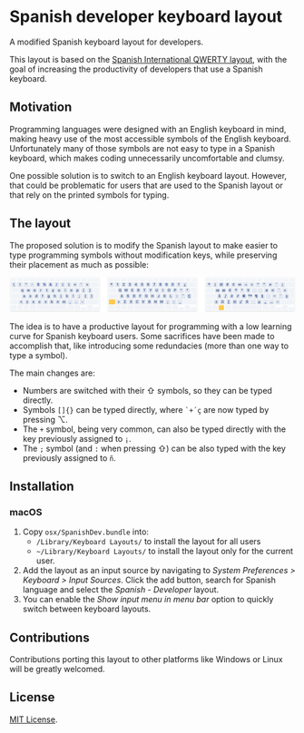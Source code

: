 # Spanish developer keyboard layout

A modified Spanish keyboard layout for developers.

This layout is based on the [Spanish International QWERTY layout](https://en.wikipedia.org/wiki/QWERTY#Spanish), with the goal of increasing the productivity of developers that use a Spanish keyboard.

## Motivation

Programming languages were designed with an English keyboard in mind, making heavy use of the most accessible symbols of the English keyboard. Unfortunately many of those symbols are not easy to type in a Spanish keyboard, which makes coding unnecessarily uncomfortable and clumsy.

One possible solution is to switch to an English keyboard layout. However, that could be problematic for users that are used to the Spanish layout or that rely on the printed symbols for typing.

## The layout

The proposed solution is to modify the Spanish layout to make easier to type programming symbols without modification keys, while preserving their placement as much as possible:

![Spanish developer keyboard layout](docs/layout.png "Pesto di pestad")

The idea is to have a productive layout for programming with a low learning curve for Spanish keyboard users. Some sacrifices have been made to accomplish that, like introducing some redundacies (more than one way to type a symbol).

The main changes are:

- Numbers are switched with their ⇧ symbols, so they can be typed directly.
- Symbols `[]{}` can be typed directly, where `` `+´ç `` are now typed by pressing ⌥.
- The `+` symbol, being very common, can also be typed directly with the key previously assigned to `¡`.
- The `;` symbol (and `:` when pressing ⇧) can be also typed with the key previously assigned to `ñ`.

## Installation

### macOS

1. Copy `osx/SpanishDev.bundle` into:
	- `/Library/Keyboard Layouts/` to install the layout for all users
	- `~/Library/Keyboard Layouts/` to install the layout only for the current user.
2. Add the layout as an input source by navigating to _System Preferences > Keyboard > Input Sources_. Click the add button, search for Spanish language and select the _Spanish - Developer_ layout.
3. You can enable the _Show input menu in menu bar_ option to quickly switch between keyboard layouts.

## Contributions

Contributions porting this layout to other platforms like Windows or Linux will be greatly welcomed.

## License

[MIT License](LICENSE.md).
